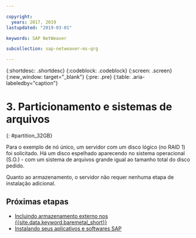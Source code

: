 ```yaml
---

copyright:
  years: 2017, 2019
lastupdated: "2019-03-01"

keywords: SAP NetWeaver

subcollection: sap-netweaver-ms-qrg

---
```


{:shortdesc: .shortdesc}
{:codeblock: .codeblock}
{:screen: .screen}
{:new_window: target="_blank"}
{:pre: .pre}
{:table: .aria-labeledby="caption"}

# 3. Particionamento e sistemas de arquivos
{: #partition_32GB}

Para o exemplo de nó único, um servidor com um disco lógico (no RAID 1) foi solicitado. Há um disco espelhado aparecendo no sistema operacional (S.O.) - com um sistema de arquivos grande igual ao tamanho total do disco pedido.

Quanto ao armazenamento, o servidor não requer nenhuma etapa de instalação adicional.

## Próximas etapas

  * [Incluindo armazenamento externo nos {{site.data.keyword.baremetal_short}}](/docs/infrastructure/sap-netweaver-ms-qrg?topic=sap-netweaver-ms-qrg-storage)
  * [Instalando seus aplicativos e softwares SAP](/docs/infrastructure/sap-netweaver-ms-qrg?topic=sap-netweaver-ms-qrg-install_landscape)
